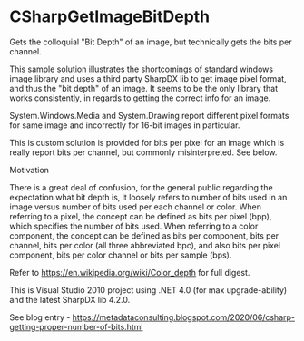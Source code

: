 # CSharpGetImageBitDepth

Gets the colloquial "Bit Depth" of an image, but technically gets the bits per channel.

This sample solution illustrates the shortcomings of standard windows image library
and uses a third party SharpDX lib to get image pixel format, and thus the "bit depth" of an image. 
It seems to be the only library that works consistently, in regards to getting the correct info for an image.

System.Windows.Media and System.Drawing report different pixel formats for same image and incorrectly for 16-bit images in particular.

This is custom solution is provided for bits per pixel for an image which is really report bits per channel, but commonly misinterpreted. See below.

Motivation

There is a great deal of confusion, for the general public regarding the expectation what bit depth is,
it loosely refers to number of bits used in an image versus number of bits used per each channel or color.
When referring to a pixel, the concept can be defined as bits per pixel (bpp),
which specifies the number of bits used. When referring to a color component, 
the concept can be defined as bits per component, bits per channel, bits per color 
(all three abbreviated bpc), and also bits per pixel component, bits per color channel 
or bits per sample (bps).

Refer to https://en.wikipedia.org/wiki/Color_depth for full digest.

This is Visual Studio 2010 project using .NET 4.0 (for max upgrade-ability) and the latest SharpDX lib 4.2.0.

See blog entry - https://metadataconsulting.blogspot.com/2020/06/csharp-getting-proper-number-of-bits.html 
